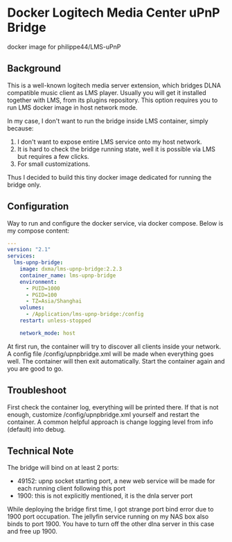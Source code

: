 # Docker Logitech Media Center uPnP Bridge

docker image for philippe44/LMS-uPnP

## Background

This is a well-known logitech media server extension, which bridges DLNA compatible music client as LMS player.
Usually you will get it installed together with LMS, from its plugins repository. This option requires you to run LMS docker image in host network mode.

In my case, I don't want to run the bridge inside LMS container, simply because:

   1. I don't want to expose entire LMS service onto my host network.
   2. It is hard to check the bridge running state, well it is possible via LMS but requires a few clicks.
   3. For small customizations.

Thus I decided to build this tiny docker image dedicated for running the bridge only.

## Configuration

Way to run and configure the docker service, via docker compose. Below is my compose content:
```yaml
---
version: "2.1"
services:
  lms-upnp-bridge:
    image: dxma/lms-upnp-bridge:2.2.3
    container_name: lms-upnp-bridge
    environment:
      - PUID=1000
      - PGID=100
      - TZ=Asia/Shanghai
    volumes:
      - /Application/lms-upnp-bridge:/config
    restart: unless-stopped

    network_mode: host
```

At first run, the container will try to discover all clients inside your network. A config file /config/upnpbridge.xml will be made when everything goes well. The container will
then exit automatically.
Start the container again and you are good to go.

## Troubleshoot

First check the container log, everything will be printed there.
If that is not enough, customize /config/upnpbridge.xml yourself and restart the container. A common helpful approach is change logging level from info (default) into debug.

## Technical Note

The bridge will bind on at least 2 ports:

* 49152: upnp socket starting port, a new web service will be made for each running client following this port
* 1900: this is not explicitly mentioned, it is the dnla server port

While deploying the bridge first time, I got strange port bind error due to 1900 port occupation. The jellyfin service running on my NAS box also binds to port 1900.
You have to turn off the other dlna server in this case and free up 1900.
